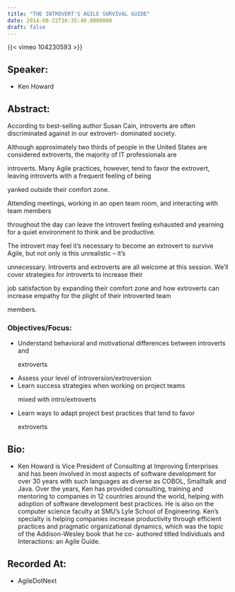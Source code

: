 ```yaml
---
title: "THE INTROVERT'S AGILE SURVIVAL GUIDE"
date: 2014-08-22T16:35:40.0000000
draft: false
---
```


{{< vimeo 104230593 >}}

## Speaker:

 - Ken Howard

## Abstract:

<p>According to best-selling author Susan Cain, introverts are often discriminated against in our extrovert- dominated society.  

Although approximately two thirds of people in the United States are considered extroverts, the majority of IT professionals are 

introverts.  Many Agile practices, however, tend to favor the extrovert, leaving introverts with a frequent feeling of being 

yanked outside their comfort zone.</p><p>Attending meetings, working in an open team room, and interacting with team members 

throughout the day can leave the introvert feeling exhausted and yearning for a quiet environment to think and be productive.  

The introvert may feel it’s necessary to become an extrovert to survive Agile, but not only is this unrealistic – it’s 

unnecessary. Introverts and extroverts are all welcome at this session.  We’ll cover strategies for introverts to increase their 

job satisfaction by expanding their comfort zone and how extroverts can increase empathy for the plight of their introverted team 

members.</p><h3>Objectives/Focus:</h3><ul><li>Understand behavioral and motivational differences between introverts and 

extroverts</li><li>Assess your level of introversion/extroversion</li><li>Learn success strategies when working on project teams 

mixed with intro/extroverts</li><li>Learn ways to adapt project best practices that tend to favor 

extroverts</li></ul>

## Bio:

 - <p>Ken Howard is Vice President of Consulting at Improving Enterprises and has been involved in most aspects of software development for over 30 years with such languages as diverse as COBOL, Smalltalk and Java. Over the years, Ken has provided consulting, training and mentoring to companies in 12 countries around the world, helping with adoption of software development best practices. He is also on the computer science faculty at SMU’s Lyle School of Engineering. Ken’s specialty is helping companies increase productivity through efficient practices and pragmatic organizational dynamics, which was the topic of the Addison-Wesley book that he co- authored titled Individuals and Interactions: an Agile Guide.
</p>

## Recorded At:

 - AgileDotNext

